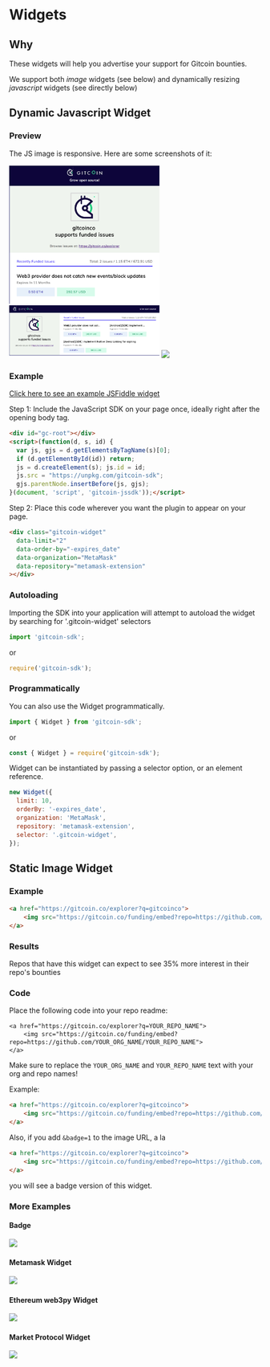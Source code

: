 # Widgets

## Why

These widgets will help you advertise your support for Gitcoin bounties.

We support both *image* widgets (see below) and dynamically resizing *javascript* widgets (see directly below)

## Dynamic Javascript Widget

### Preview

The JS image is responsive.  Here are some screenshots of it:

<img src='imgs/example.png' width="300">
<img src='imgs/example2.png' width="300">
<img src='https://gitcoin.co/funding/embed/?repo=https://github.com/gitcoinco/web&badge=1' width="300">

### Example

[Click here to see an example JSFiddle widget](https://jsfiddle.net/j73nqdg2/)

Step 1: Include the JavaScript SDK on your page once, ideally right after the opening body tag.

```html
<div id="gc-root"></div>
<script>(function(d, s, id) {
  var js, gjs = d.getElementsByTagName(s)[0];
  if (d.getElementById(id)) return;
  js = d.createElement(s); js.id = id;
  js.src = "https://unpkg.com/gitcoin-sdk";
  gjs.parentNode.insertBefore(js, gjs);
}(document, 'script', 'gitcoin-jssdk'));</script>
```

Step 2: Place this code wherever you want the plugin to appear on your page.

```html
<div class="gitcoin-widget"
  data-limit="2"
  data-order-by="-expires_date"
  data-organization="MetaMask"
  data-repository="metamask-extension"
></div>
```

### Autoloading

Importing the SDK into your application will attempt to autoload the widget by searching for '.gitcoin-widget' selectors

```javascript
import 'gitcoin-sdk';
```
or
```javascript
require('gitcoin-sdk');
```

### Programmatically

You can also use the Widget programmatically.

```javascript
import { Widget } from 'gitcoin-sdk';
```
or
```javascript
const { Widget } = require('gitcoin-sdk');
```

Widget can be instantiated by passing a selector option, or an element reference.

```javascript
new Widget({
  limit: 10,
  orderBy: '-expires_date',
  organization: 'MetaMask',
  repository: 'metamask-extension',
  selector: '.gitcoin-widget',
});
```

## Static Image Widget

### Example

```html
<a href="https://gitcoin.co/explorer?q=gitcoinco">
    <img src="https://gitcoin.co/funding/embed?repo=https://github.com/gitcoinco/web">
</a>
```

### Results

Repos that have this widget can expect to see 35% more interest in their repo's bounties

### Code

Place the following code into your repo readme:
```
<a href="https://gitcoin.co/explorer?q=YOUR_REPO_NAME">
    <img src="https://gitcoin.co/funding/embed?repo=https://github.com/YOUR_ORG_NAME/YOUR_REPO_NAME">
</a>
```

Make sure to replace the `YOUR_ORG_NAME` and `YOUR_REPO_NAME` text with your org and repo names!

Example:

```html
<a href="https://gitcoin.co/explorer?q=gitcoinco">
    <img src="https://gitcoin.co/funding/embed?repo=https://github.com/gitcoinco/web">
</a>
```

Also, if you add `&badge=1` to the image URL, a la

```html
<a href="https://gitcoin.co/explorer?q=gitcoinco">
    <img src="https://gitcoin.co/funding/embed?repo=https://github.com/gitcoinco/web&badge=1">
</a>
```

you will see a badge version of this widget.

### More Examples

#### Badge

<a href="https://gitcoin.co/explorer?q=metamask">
    <img src="https://gitcoin.co/funding/embed?repo=https://github.com/MetaMask/metamask-extension/issues/2350&badge=1">
</a>

#### Metamask Widget

<a href="https://gitcoin.co/explorer?q=metamask">
    <img src="https://gitcoin.co/funding/embed?repo=https://github.com/MetaMask/metamask-extension/issues/2350">
</a>

#### Ethereum web3py Widget

<a href="https://gitcoin.co/explorer?q=web3">
    <img src="https://gitcoin.co/funding/embed?repo=https://github.com/ethereum/web3.py">
</a>

#### Market Protocol Widget

<a href="https://gitcoin.co/explorer?q=MARKETProtocol">
    <img src="https://gitcoin.co/funding/embed?repo=https://github.com/MARKETProtocol/MARKETProtocol">
</a>
